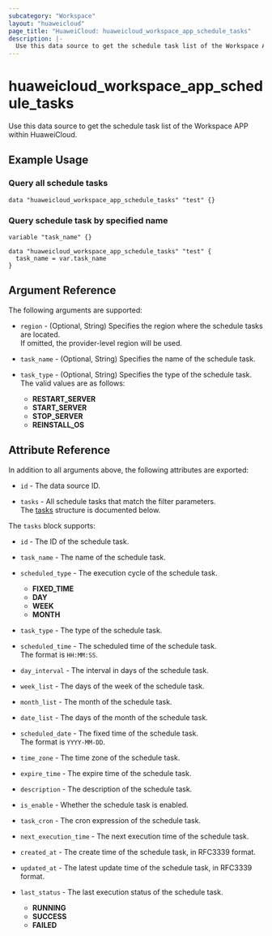 ```yaml
---
subcategory: "Workspace"
layout: "huaweicloud"
page_title: "HuaweiCloud: huaweicloud_workspace_app_schedule_tasks"
description: |-
  Use this data source to get the schedule task list of the Workspace APP within HuaweiCloud.
---
```


# huaweicloud_workspace_app_schedule_tasks

Use this data source to get the schedule task list of the Workspace APP within HuaweiCloud.

## Example Usage

### Query all schedule tasks

```hcl
data "huaweicloud_workspace_app_schedule_tasks" "test" {}
```

### Query schedule task by specified name

```hcl
variable "task_name" {}

data "huaweicloud_workspace_app_schedule_tasks" "test" {
  task_name = var.task_name
}
```

## Argument Reference

The following arguments are supported:

* `region` - (Optional, String) Specifies the region where the schedule tasks are located.  
  If omitted, the provider-level region will be used.

* `task_name` - (Optional, String) Specifies the name of the schedule task.

* `task_type` - (Optional, String) Specifies the type of the schedule task.  
  The valid values are as follows:
  + **RESTART_SERVER**
  + **START_SERVER**
  + **STOP_SERVER**
  + **REINSTALL_OS**

## Attribute Reference

In addition to all arguments above, the following attributes are exported:

* `id` - The data source ID.

* `tasks` - All schedule tasks that match the filter parameters.  
  The [tasks](#data_schedule_tasks) structure is documented below.

<a name="data_schedule_tasks"></a>
The `tasks` block supports:

* `id` - The ID of the schedule task.

* `task_name` - The name of the schedule task.

* `scheduled_type` - The execution cycle of the schedule task.
  + **FIXED_TIME**
  + **DAY**
  + **WEEK**
  + **MONTH**

* `task_type` - The type of the schedule task.

* `scheduled_time` - The scheduled time of the schedule task.  
  The format is `HH:MM:SS`.

* `day_interval` - The interval in days of the schedule task.

* `week_list` - The days of the week of the schedule task.

* `month_list` - The month of the schedule task.

* `date_list` - The days of the month of the schedule task.

* `scheduled_date` - The fixed time of the schedule task.  
  The format is `YYYY-MM-DD`.

* `time_zone` - The time zone of the schedule task.

* `expire_time` - The expire time of the schedule task.

* `description` - The description of the schedule task.

* `is_enable` - Whether the schedule task is enabled.

* `task_cron` - The cron expression of the schedule task.

* `next_execution_time` - The next execution time of the schedule task.

* `created_at` - The create time of the schedule task, in RFC3339 format.

* `updated_at` - The latest update time of the schedule task, in RFC3339 format.

* `last_status` - The last execution status of the schedule task.
  + **RUNNING**
  + **SUCCESS**
  + **FAILED**
